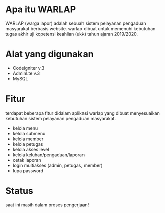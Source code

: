 # Apa itu WARLAP
WARLAP (warga lapor) adalah sebuah sistem pelayanan 
pengaduan masyarakat berbasis website.
warlap dibuat untuk memenuhi kebutuhan
tugas akhir uji kopetensi keahlian (ukk) 
tahun ajaran 2019/2020.

# Alat yang digunakan
- Codeigniter v.3
- AdminLte v.3
- MySQL

# Fitur
terdapat beberapa fitur didalam aplikasi warlap
yang dibuat menyesuaikan kebutuhan sistem pelayanan pengaduan masyarakat.

- kelola menu
- kelola submenu
- kelola member
- kelola petugas
- kelola akses level
- kelola keluhan/pengaduan/laporan
- cetak laporan
- login multiakses (admin, petugas, member)
- lupa password

# Status
saat ini masih dalam proses pengerjaan!

